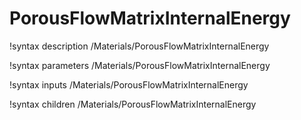 # PorousFlowMatrixInternalEnergy
!syntax description /Materials/PorousFlowMatrixInternalEnergy

!syntax parameters /Materials/PorousFlowMatrixInternalEnergy

!syntax inputs /Materials/PorousFlowMatrixInternalEnergy

!syntax children /Materials/PorousFlowMatrixInternalEnergy
